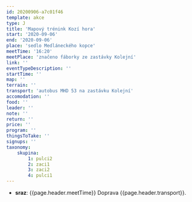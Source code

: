 ```yaml
---
id: 20200906-a7c01f46
template: akce
type: J
title: 'Mapový trénink Kozí hora'
start: '2020-09-06'
end: '2020-09-06'
place: 'sedlo Medláneckého kopce'
meetTime: '16:20'
meetPlace: 'značeno fáborky ze zastávky Kolejní'
link: ''
eventTypeDescription: ''
startTime: ''
map: ''
terrain: ''
transport: 'autobus MHD 53 na zastávku Kolejní'
accomodation: ''
food: ''
leader: ''
note: ''
return: ''
price: ''
program: ''
thingsToTake: ''
signups: ''
taxonomy:
    skupina:
        1: pulci2
        2: zaci1
        3: zaci2
        4: pulci1
---
```


* **sraz**: {{page.header.meetTime}} Doprava {{page.header.transport}}.
